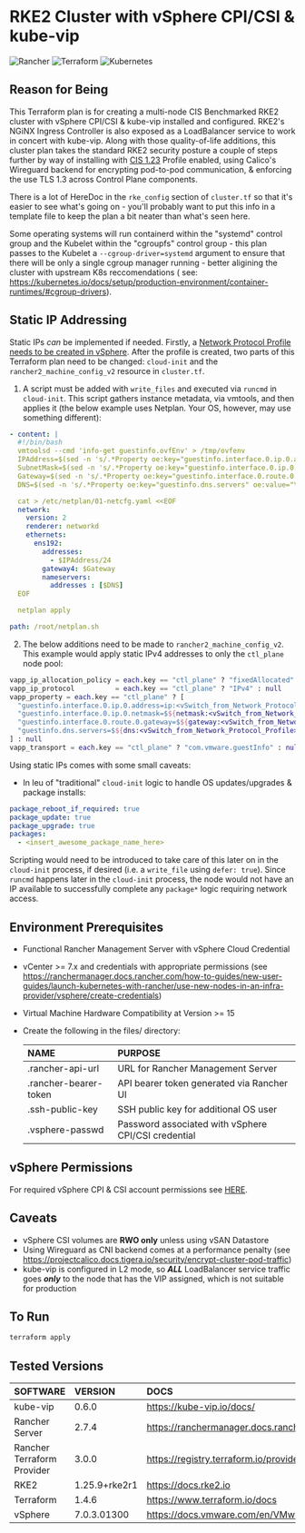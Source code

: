 # RKE2 Cluster with vSphere CPI/CSI & kube-vip

![Rancher](https://img.shields.io/badge/rancher-%230075A8.svg?style=for-the-badge&logo=rancher&logoColor=white) ![Terraform](https://img.shields.io/badge/terraform-%235835CC.svg?style=for-the-badge&logo=terraform&logoColor=white) ![Kubernetes](https://img.shields.io/badge/kubernetes-%23326ce5.svg?style=for-the-badge&logo=kubernetes&logoColor=white)

## Reason for Being

This Terraform plan is for creating a multi-node CIS Benchmarked RKE2 cluster with vSphere CPI/CSI & kube-vip installed and configured.  RKE2's NGiNX Ingress Controller is also exposed as a LoadBalancer service to work in concert with kube-vip.  Along with those quality-of-life additions, this cluster plan takes the standard RKE2 security posture a couple of steps further by way of installing with [CIS 1.23](https://docs.rke2.io/security/cis_self_assessment123) Profile enabled, using Calico's Wireguard backend for encrypting pod-to-pod communication, & enforcing the use TLS 1.3 across Control Plane components.

There is a lot of HereDoc in the `rke_config` section of `cluster.tf` so that it's easier to see what's going on - you'll probably want to put this info in a template file to keep the plan a bit neater than what's seen here.

Some operating systems will run containerd within the "systemd" control group and the Kubelet within the "cgroupfs" control group - this plan passes to the Kubelet a `--cgroup-driver=systemd` argument to ensure that there will be only a single cgroup manager running - better aligining the cluster with upstream K8s reccomendations ( see: <https://kubernetes.io/docs/setup/production-environment/container-runtimes/#cgroup-drivers>).

## Static IP Addressing

Static IPs _can_ be implemented if needed. Firstly, a [Network Protocol Profile needs to be created in vSphere](https://docs.vmware.com/en/VMware-vSphere/7.0/com.vmware.vsphere.networking.doc/GUID-D24DBAA0-68BD-49B9-9744-C06AE754972A.html). After the profile is created, two parts of this Terraform plan need to be changed: `cloud-init` and the `rancher2_machine_config_v2` resource in `cluster.tf`.

1. A script must be added with `write_files` and executed via `runcmd` in `cloud-init`. This script gathers instance metadata, via vmtools, and then applies it (the below example uses Netplan. Your OS, however, may use something different):

```yaml
- content: |
  #!/bin/bash
  vmtoolsd --cmd 'info-get guestinfo.ovfEnv' > /tmp/ovfenv
  IPAddress=$(sed -n 's/.*Property oe:key="guestinfo.interface.0.ip.0.address" oe:value="\([^"]*\).*/\1/p' /tmp/ovfenv)
  SubnetMask=$(sed -n 's/.*Property oe:key="guestinfo.interface.0.ip.0.netmask" oe:value="\([^"]*\).*/\1/p' /tmp/ovfenv)
  Gateway=$(sed -n 's/.*Property oe:key="guestinfo.interface.0.route.0.gateway" oe:value="\([^"]*\).*/\1/p' /tmp/ovfenv)
  DNS=$(sed -n 's/.*Property oe:key="guestinfo.dns.servers" oe:value="\([^"]*\).*/\1/p' /tmp/ovfenv)

  cat > /etc/netplan/01-netcfg.yaml <<EOF
  network:
    version: 2
    renderer: networkd
    ethernets:
      ens192:
        addresses: 
          - $IPAddress/24
        gateway4: $Gateway
        nameservers:
          addresses : [$DNS]
  EOF

  netplan apply

path: /root/netplan.sh
```

2. The below additions need to be made to `rancher2_machine_config_v2`.  This example would apply static IPv4 addresses to only the `ctl_plane` node pool:

```terraform
vapp_ip_allocation_policy = each.key == "ctl_plane" ? "fixedAllocated" : null
vapp_ip_protocol          = each.key == "ctl_plane" ? "IPv4" : null
vapp_property = each.key == "ctl_plane" ? [
  "guestinfo.interface.0.ip.0.address=ip:<vSwitch_from_Network_Protocol_Profile>",
  "guestinfo.interface.0.ip.0.netmask=$${netmask:<vSwitch_from_Network_Protocol_Profile>}",
  "guestinfo.interface.0.route.0.gateway=$${gateway:<vSwitch_from_Network_Protocol_Profile>}",
  "guestinfo.dns.servers=$${dns:<vSwitch_from_Network_Protocol_Profile>}",
] : null
vapp_transport = each.key == "ctl_plane" ? "com.vmware.guestInfo" : null
```

Using static IPs comes with some small caveats:

- In leu of "traditional" `cloud-init` logic to handle OS updates/upgrades & package installs:

```yaml
package_reboot_if_required: true
package_update: true
package_upgrade: true
packages:
  - <insert_awesome_package_name_here>
```

Scripting would need to be introduced to take care of this later on in the `cloud-init` process, if desired (i.e. a `write_file` using `defer: true`). Since `runcmd` happens later in the `cloud-init` process, the node would not have an IP available to successfully complete any `package*` logic requiring network access.

## Environment Prerequisites

- Functional Rancher Management Server with vSphere Cloud Credential
- vCenter >= 7.x and credentials with appropriate permissions (see <https://ranchermanager.docs.rancher.com/how-to-guides/new-user-guides/launch-kubernetes-with-rancher/use-new-nodes-in-an-infra-provider/vsphere/create-credentials>)
- Virtual Machine Hardware Compatibility at Version >= 15
- Create the following in the files/ directory:

    | NAME | PURPOSE |
    |:-----|:--------|
    | .rancher-api-url      | URL for Rancher Management Server |
    | .rancher-bearer-token | API bearer token generated via Rancher UI |
    | .ssh-public-key       | SSH public key for additional OS user |
    | .vsphere-passwd       | Password associated with vSphere CPI/CSI credential |

## vSphere Permissions

For required vSphere CPI & CSI account permissions see [HERE](https://github.com/rancher/barn/tree/main/Walkthroughs/vSphere/Permissions).

## Caveats

- vSphere CSI volumes are **RWO only** unless using vSAN Datastore
- Using Wireguard as CNI backend comes at a performance penalty (see <https://projectcalico.docs.tigera.io/security/encrypt-cluster-pod-traffic>)
- kube-vip is configured in L2 mode, so **_ALL_** LoadBalancer service traffic goes **_only_** to the node that has the VIP assigned, which is not suitable for production

## To Run

```bash
terraform apply
```

## Tested Versions

| SOFTWARE | VERSION | DOCS |
|:---------|:--------|:-----|
| kube-vip                   | 0.6.0         | <https://kube-vip.io/docs/> |
| Rancher Server             | 2.7.4         | <https://ranchermanager.docs.rancher.com/> |
| Rancher Terraform Provider | 3.0.0         | <https://registry.terraform.io/providers/rancher/rancher2/latest/docs> |
| RKE2                       | 1.25.9+rke2r1 | <https://docs.rke2.io> |
| Terraform                  | 1.4.6         | <https://www.terraform.io/docs> |
| vSphere                    | 7.0.3.01300   | <https://docs.vmware.com/en/VMware-vSphere/index.html> |
